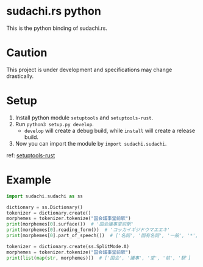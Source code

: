 
# sudachi.rs python

This is the python binding of sudachi.rs.


# Caution

This project is under development and specifications may change drastically.


# Setup

1. Install python module `setuptools` and `setuptools-rust`.
2. Run `python3 setup.py develop`.
    - `develop` will create a debug build, while `install` will create a release build.
3. Now you can import the module by `import sudachi.sudachi`.

ref: [setuptools-rust](https://github.com/PyO3/setuptools-rust)


# Example

```python
import sudachi.sudachi as ss

dictionary = ss.Dictionary()
tokenizer = dictionary.create()
morphemes = tokenizer.tokenize("国会議事堂前駅")
print(morphemes[0].surface())  # '国会議事堂前駅'
print(morphemes[0].reading_form())  # 'コッカイギジドウマエエキ'
print(morphemes[0].part_of_speech())  # ['名詞', '固有名詞', '一般', '*', '*', '*']

tokenizer = dictionary.create(ss.SplitMode.A)
morphemes = tokenizer.tokenize("国会議事堂前駅")
print(list(map(str, morphemes)))  # ['国会', '議事', '堂', '前', '駅']
```

